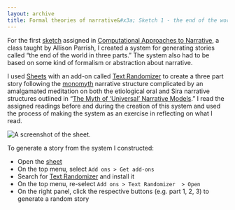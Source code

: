 ```yaml
---
layout: archive
title: Formal theories of narrative&#x3a; Sketch 1 - the end of the world in three parts
---
```

For the first [sketch](http://catn.decontextualize.com/schedule/) assigned in [Computational Approaches to Narrative](http://catn.decontextualize.com), a class taught by Allison Parrish, I created a system for generating stories called “the end of the world in three parts.” The system also had to be based on some kind of formalism or abstraction about narrative.

I used [Sheets](https://sheets.google.com) with an add-on called [Text Randomizer](https://gsuite.google.com/marketplace/app/text_randomizer/188517091943) to create a three part story following the [monomyth](https://en.wikipedia.org/wiki/Hero%27s_journey) narrative structure complicated by an amalgamated meditation on both the etiological oral and Sira narrative structures outlined in “[The Myth of ‘Universal’ Narrative Models](https://link.springer.com/chapter/10.1007/978-3-030-04028-4_8).” I read the assigned readings before and during the creation of this system and used the process of making the system as an exercise in reflecting on what I read. 

![A screenshot of the sheet.](https://paper-attachments.dropbox.com/s_DAD10FD72C2CD967F66FE1CBE064992E6034728A6AEBEA4D8F93AC3B4F1743BA_1599704484598_Screen+Shot+2020-09-09+at+9.37.20+PM.png)


To generate a story from the system I constructed:

- Open the [sheet](https://docs.google.com/spreadsheets/d/1zyHrdIlNpl85Jskl3mWZhdkvPa-ZVPpCOgsSRciBy1Q/edit#gid=1607038037)
- On the top menu, select `Add ons > Get add-ons`  
- Search for [Text Randomizer](https://gsuite.google.com/marketplace/app/text_randomizer/188517091943) and install it
- On the top menu, re-select `Add ons > Text Randomizer  > Open`  
- On the right panel, click the respective buttons (e.g. part 1, 2, 3) to generate a random story